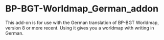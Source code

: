 # BP-BGT-Worldmap_German_addon
This add-on is for use with the German translation of BP-BGT Worldmap, version 8 or more recent. Using it gives you a worldmap with writing in German.
